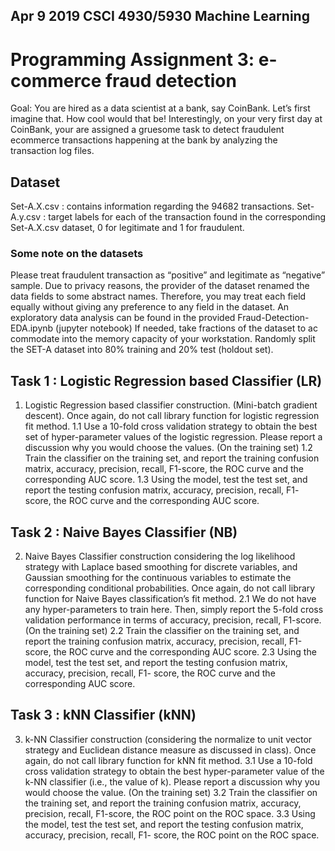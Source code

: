 ## Apr 9	2019 CSCI 4930/5930 Machine Learning 
# Programming Assignment 3: e-commerce fraud detection

Goal: You are hired as a data scientist at a bank, say CoinBank. Let’s first imagine that. How cool would that
be! Interestingly, on your very first day at CoinBank, your are assigned a gruesome task to detect fraudulent ecommerce
transactions happening at the bank by analyzing the transaction log files.

## Dataset
Set-A.X.csv : contains information regarding the 94682 transactions.
Set-A.y.csv : target labels for each of the transaction found in the corresponding Set-A.X.csv dataset, 0 for
legitimate and 1 for fraudulent.
### Some note on the datasets
Please treat fraudulent transaction as “positive” and legitimate as “negative” sample.
Due to privacy reasons, the provider of the dataset renamed the data fields to some abstract names.
Therefore, you may treat each field equally without giving any preference to any field in the dataset.
An exploratory data analysis can be found in the provided Fraud-Detection-EDA.ipynb (jupyter notebook)
If needed, take fractions of the dataset to ac commodate into the memory capacity of your workstation.
Randomly split the SET-A dataset into 80% training and 20% test (holdout set).

## Task 1 : Logistic Regression based Classifier (LR)
1. Logistic Regression based classifier construction. (Mini-batch gradient descent). Once again, do not call
library function for logistic regression fit method.
1.1 Use a 10-fold cross validation strategy to obtain the best set of hyper-parameter values of the logistic
regression. Please report a discussion why you would choose the values. (On the training set)
1.2 Train the classifier on the training set, and report the training confusion matrix, accuracy, precision, recall,
F1-score, the ROC curve and the corresponding AUC score.
1.3 Using the model, test the test set, and report the testing confusion matrix, accuracy, precision, recall, F1-
score, the ROC curve and the corresponding AUC score.

## Task 2 : Naive Bayes Classifier (NB)
2. Naive Bayes Classifier construction considering the log likelihood strategy with Laplace based smoothing
for discrete variables, and Gaussian smoothing for the continuous variables to estimate the corresponding
conditional probabilities. Once again, do not call library function for Naive Bayes classification’s fit method.
2.1 We do not have any hyper-parameters to train here. Then, simply report the 5-fold cross validation
performance in terms of accuracy, precision, recall, F1-score. (On the training set)
2.2 Train the classifier on the training set, and report the training confusion matrix, accuracy, precision, recall,
F1-score, the ROC curve and the corresponding AUC score.
2.3 Using the model, test the test set, and report the testing confusion matrix, accuracy, precision, recall, F1-
score, the ROC curve and the corresponding AUC score.

## Task 3 : kNN Classifier (kNN)
3. k-NN Classifier construction (considering the normalize to unit vector strategy and Euclidean distance
measure as discussed in class). Once again, do not call library function for kNN fit method.
3.1 Use a 10-fold cross validation strategy to obtain the best hyper-parameter value of the k-NN classifier (i.e.,
the value of k). Please report a discussion why you would choose the value. (On the training set)
3.2 Train the classifier on the training set, and report the training confusion matrix, accuracy, precision, recall,
F1-score, the ROC point on the ROC space.
3.3 Using the model, test the test set, and report the testing confusion matrix, accuracy, precision, recall, F1-
score, the ROC point on the ROC space.
